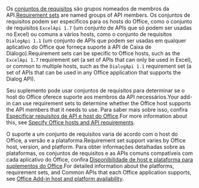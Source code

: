 <span data-ttu-id="b9618-101">Os [conjuntos de requisitos](../develop/office-versions-and-requirement-sets.md) são grupos nomeados de membros da API.</span><span class="sxs-lookup"><span data-stu-id="b9618-101">[Requirement sets](../develop/office-versions-and-requirement-sets.md) are named groups of API members.</span></span> <span data-ttu-id="b9618-102">Os conjuntos de requisitos podem ser específicos para os hosts do Office, como o conjunto de requisitos `ExcelApi 1.7` (um conjunto de APIs que só podem ser usadas no Excel) ou comuns a vários hosts, como o conjunto de requisitos `DialogApi 1.1` (um conjunto de APIs que podem ser usadas em qualquer aplicativo do Office que forneça suporte à API de Caixa de Diálogo).</span><span class="sxs-lookup"><span data-stu-id="b9618-102">Requirement sets can be specific to Office hosts, such as the `ExcelApi 1.7` requirement set (a set of APIs that can only be used in Excel), or common to multiple hosts, such as the `DialogApi 1.1` requirement set (a set of APIs that can be used in any Office application that supports the Dialog API).</span></span>

<span data-ttu-id="b9618-103">Seu suplemento pode usar conjuntos de requisitos para determinar se o host do Office oferece suporte aos membros da API necessários.</span><span class="sxs-lookup"><span data-stu-id="b9618-103">Your add-in can use requirement sets to determine whether the Office host supports the API members that it needs to use.</span></span> <span data-ttu-id="b9618-104">Para saber mais sobre isso, confira [Especificar requisitos de API e host do Office](../develop/specify-office-hosts-and-api-requirements.md).</span><span class="sxs-lookup"><span data-stu-id="b9618-104">For more information about this, see [Specify Office hosts and API requirements](../develop/specify-office-hosts-and-api-requirements.md).</span></span>

<span data-ttu-id="b9618-105">O suporte a um conjunto de requisitos varia de acordo com o host do Office, a versão e a plataforma.</span><span class="sxs-lookup"><span data-stu-id="b9618-105">Requirement set support varies by Office host, version, and platform.</span></span> <span data-ttu-id="b9618-106">Para obter informações detalhadas sobre as plataformas, os conjuntos de requisitos e as APIs comuns compatíveis com cada aplicativo do Office, confira [Disponibilidade de host e plataforma para suplementos do Office](../overview/office-add-in-availability.md).</span><span class="sxs-lookup"><span data-stu-id="b9618-106">For detailed information about the platforms, requirement sets, and Common APIs that each Office application supports, see [Office Add-in host and platform availability](../overview/office-add-in-availability.md).</span></span>
